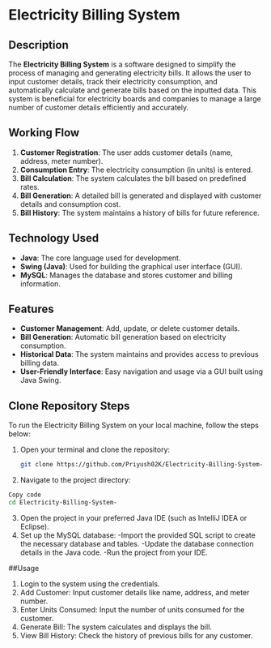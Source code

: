 # Electricity Billing System

## Description
The **Electricity Billing System** is a software designed to simplify the process of managing and generating electricity bills. It allows the user to input customer details, track their electricity consumption, and automatically calculate and generate bills based on the inputted data. This system is beneficial for electricity boards and companies to manage a large number of customer details efficiently and accurately.

## Working Flow
1. **Customer Registration**: The user adds customer details (name, address, meter number).
2. **Consumption Entry**: The electricity consumption (in units) is entered.
3. **Bill Calculation**: The system calculates the bill based on predefined rates.
4. **Bill Generation**: A detailed bill is generated and displayed with customer details and consumption cost.
5. **Bill History**: The system maintains a history of bills for future reference.

## Technology Used
- **Java**: The core language used for development.
- **Swing (Java)**: Used for building the graphical user interface (GUI).
- **MySQL**: Manages the database and stores customer and billing information.

## Features
- **Customer Management**: Add, update, or delete customer details.
- **Bill Generation**: Automatic bill generation based on electricity consumption.
- **Historical Data**: The system maintains and provides access to previous billing data.
- **User-Friendly Interface**: Easy navigation and usage via a GUI built using Java Swing.

## Clone Repository Steps
To run the Electricity Billing System on your local machine, follow the steps below:

1. Open your terminal and clone the repository:
   ```bash
   git clone https://github.com/Priyush02K/Electricity-Billing-System-.git

2. Navigate to the project directory:
```bash
Copy code
cd Electricity-Billing-System-
```
3. Open the project in your preferred Java IDE (such as IntelliJ IDEA or Eclipse).
4. Set up the MySQL database:
    -Import the provided SQL script to create the necessary database and tables.
    -Update the database connection details in the Java code.
    -Run the project from your IDE.

##Usage
1. Login to the system using the credentials.
2. Add Customer: Input customer details like name, address, and meter number.
3. Enter Units Consumed: Input the number of units consumed for the customer.
4. Generate Bill: The system calculates and displays the bill.
5. View Bill History: Check the history of previous bills for any customer.

